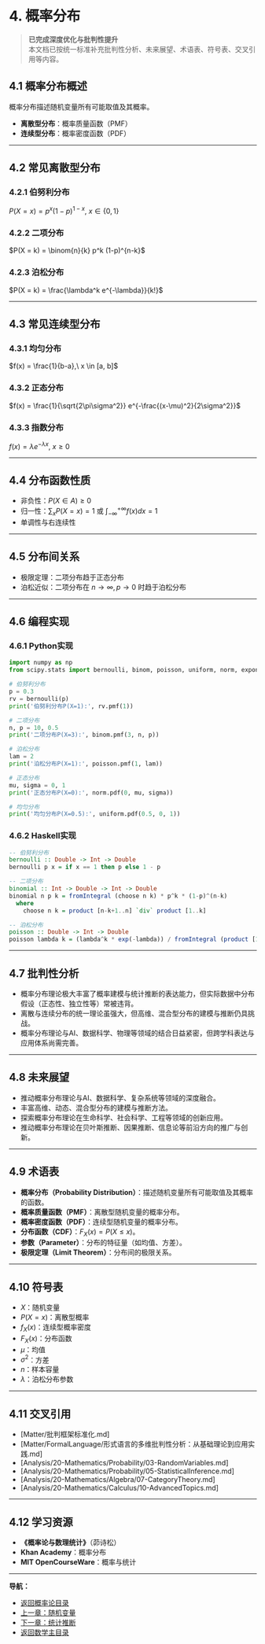 # 4. 概率分布

> **已完成深度优化与批判性提升**  
> 本文档已按统一标准补充批判性分析、未来展望、术语表、符号表、交叉引用等内容。

## 4.1 概率分布概述

概率分布描述随机变量所有可能取值及其概率。

- **离散型分布**：概率质量函数（PMF）
- **连续型分布**：概率密度函数（PDF）

---

## 4.2 常见离散型分布

### 4.2.1 伯努利分布

$P(X = x) = p^x (1-p)^{1-x},\ x \in \{0,1\}$

### 4.2.2 二项分布

$P(X = k) = \binom{n}{k} p^k (1-p)^{n-k}$

### 4.2.3 泊松分布

$P(X = k) = \frac{\lambda^k e^{-\lambda}}{k!}$

---

## 4.3 常见连续型分布

### 4.3.1 均匀分布

$f(x) = \frac{1}{b-a},\ x \in [a, b]$

### 4.3.2 正态分布

$f(x) = \frac{1}{\sqrt{2\pi\sigma^2}} e^{-\frac{(x-\mu)^2}{2\sigma^2}}$

### 4.3.3 指数分布

$f(x) = \lambda e^{-\lambda x},\ x \geq 0$

---

## 4.4 分布函数性质

- 非负性：$P(X \in A) \geq 0$
- 归一性：$\sum_x P(X = x) = 1$ 或 $\int_{-\infty}^{+\infty} f(x)dx = 1$
- 单调性与右连续性

---

## 4.5 分布间关系

- 极限定理：二项分布趋于正态分布
- 泊松近似：二项分布在 $n \to \infty, p \to 0$ 时趋于泊松分布

---

## 4.6 编程实现

### 4.6.1 Python实现

```python
import numpy as np
from scipy.stats import bernoulli, binom, poisson, uniform, norm, expon

# 伯努利分布
p = 0.3
rv = bernoulli(p)
print('伯努利分布P(X=1):', rv.pmf(1))

# 二项分布
n, p = 10, 0.5
print('二项分布P(X=3):', binom.pmf(3, n, p))

# 泊松分布
lam = 2
print('泊松分布P(X=1):', poisson.pmf(1, lam))

# 正态分布
mu, sigma = 0, 1
print('正态分布P(X=0):', norm.pdf(0, mu, sigma))

# 均匀分布
print('均匀分布P(X=0.5):', uniform.pdf(0.5, 0, 1))
```

### 4.6.2 Haskell实现

```haskell
-- 伯努利分布
bernoulli :: Double -> Int -> Double
bernoulli p x = if x == 1 then p else 1 - p

-- 二项分布
binomial :: Int -> Double -> Int -> Double
binomial n p k = fromIntegral (choose n k) * p^k * (1-p)^(n-k)
  where
    choose n k = product [n-k+1..n] `div` product [1..k]

-- 泊松分布
poisson :: Double -> Int -> Double
poisson lambda k = (lambda^k * exp(-lambda)) / fromIntegral (product [1..k])
```

---

## 4.7 批判性分析

- 概率分布理论极大丰富了概率建模与统计推断的表达能力，但实际数据中分布假设（正态性、独立性等）常被违背。
- 离散与连续分布的统一理论虽强大，但高维、混合型分布的建模与推断仍具挑战。
- 概率分布理论与AI、数据科学、物理等领域的结合日益紧密，但跨学科表达与应用体系尚需完善。

---

## 4.8 未来展望

- 推动概率分布理论与AI、数据科学、复杂系统等领域的深度融合。
- 丰富高维、动态、混合型分布的建模与推断方法。
- 探索概率分布理论在生命科学、社会科学、工程等领域的创新应用。
- 推动概率分布理论在贝叶斯推断、因果推断、信息论等前沿方向的推广与创新。

---

## 4.9 术语表

- **概率分布（Probability Distribution）**：描述随机变量所有可能取值及其概率的函数。
- **概率质量函数（PMF）**：离散型随机变量的概率分布。
- **概率密度函数（PDF）**：连续型随机变量的概率分布。
- **分布函数（CDF）**：$F_X(x) = P(X \leq x)$。
- **参数（Parameter）**：分布的特征量（如均值、方差）。
- **极限定理（Limit Theorem）**：分布间的极限关系。

---

## 4.10 符号表

- $X$：随机变量
- $P(X = x)$：离散型概率
- $f_X(x)$：连续型概率密度
- $F_X(x)$：分布函数
- $\mu$：均值
- $\sigma^2$：方差
- $n$：样本容量
- $\lambda$：泊松分布参数

---

## 4.11 交叉引用

- [Matter/批判框架标准化.md]
- [Matter/FormalLanguage/形式语言的多维批判性分析：从基础理论到应用实践.md]
- [Analysis/20-Mathematics/Probability/03-RandomVariables.md]
- [Analysis/20-Mathematics/Probability/05-StatisticalInference.md]
- [Analysis/20-Mathematics/Algebra/07-CategoryTheory.md]
- [Analysis/20-Mathematics/Calculus/10-AdvancedTopics.md]

---

## 4.12 学习资源

- **《概率论与数理统计》**（茆诗松）
- **Khan Academy**：概率分布
- **MIT OpenCourseWare**：概率与统计

---
**导航：**

- [返回概率论目录](README.md)
- [上一章：随机变量](03-RandomVariables.md)
- [下一章：统计推断](05-StatisticalInference.md)
- [返回数学主目录](../README.md)
